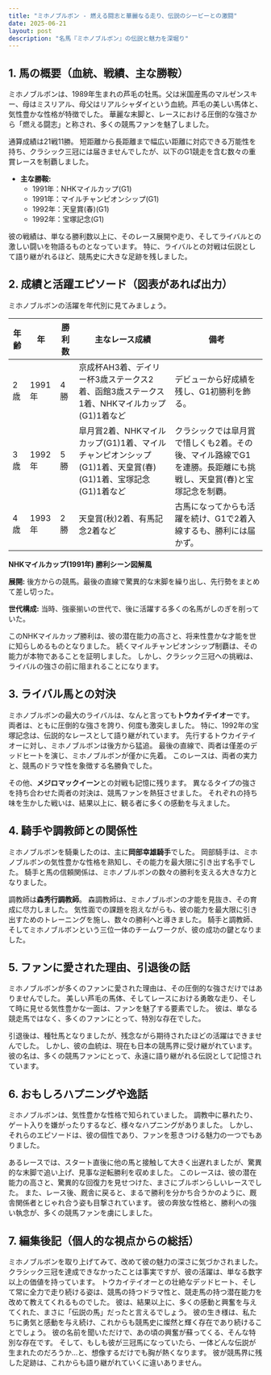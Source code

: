 ```yaml
---
title: "ミホノブルボン - 燃える闘志と華麗なる走り、伝説のシービーとの激闘"
date: 2025-06-21
layout: post
description: "名馬『ミホノブルボン』の伝説と魅力を深堀り"
---
```


## 1. 馬の概要（血統、戦績、主な勝鞍）

ミホノブルボンは、1989年生まれの芦毛の牡馬。父は米国産馬のマルゼンスキー、母はミスリアル、母父はリアルシャダイという血統。芦毛の美しい馬体と、気性豊かな性格が特徴でした。  華麗な末脚と、レースにおける圧倒的な強さから「燃える闘志」と称され、多くの競馬ファンを魅了しました。

通算成績は21戦11勝。  短距離から長距離まで幅広い距離に対応できる万能性を持ち、クラシック三冠には届きませんでしたが、以下のG1競走を含む数々の重賞レースを制覇しました。

* **主な勝鞍:**
    * 1991年：NHKマイルカップ(G1)
    * 1991年：マイルチャンピオンシップ(G1)
    * 1992年：天皇賞(春)(G1)
    * 1992年：宝塚記念(G1)


彼の戦績は、単なる勝利数以上に、そのレース展開や走り、そしてライバルとの激しい闘いを物語るものとなっています。  特に、ライバルとの対戦は伝説として語り継がれるほど、競馬史に大きな足跡を残しました。


## 2. 成績と活躍エピソード（図表があれば出力）

ミホノブルボンの活躍を年代別に見てみましょう。

| 年齢 | 年 | 勝利数 | 主なレース成績 | 備考 |
|---|---|---|---|---|
| 2歳 | 1991年 | 4勝 | 京成杯AH3着、デイリー杯3歳ステークス2着、函館3歳ステークス1着、NHKマイルカップ(G1)1着など |  デビューから好成績を残し、G1初勝利を飾る。 |
| 3歳 | 1992年 | 5勝 |  皐月賞2着、NHKマイルカップ(G1)1着、マイルチャンピオンシップ(G1)1着、天皇賞(春)(G1)1着、宝塚記念(G1)1着など |  クラシックでは皐月賞で惜しくも2着。その後、マイル路線でG1を連勝。長距離にも挑戦し、天皇賞(春)と宝塚記念を制覇。 |
| 4歳 | 1993年 | 2勝 |  天皇賞(秋)2着、有馬記念2着など |  古馬になってからも活躍を続け、G1で2着入線するも、勝利には届かず。 |


**NHKマイルカップ(1991年) 勝利シーン図解風**

**展開:** 後方からの競馬。最後の直線で驚異的な末脚を繰り出し、先行勢をまとめて差し切った。

**世代構成:**  当時、強豪揃いの世代で、後に活躍する多くの名馬がしのぎを削っていた。

このNHKマイルカップ勝利は、彼の潜在能力の高さと、将来性豊かな才能を世に知らしめるものとなりました。  続くマイルチャンピオンシップ制覇は、その能力が本物であることを証明しました。  しかし、クラシック三冠への挑戦は、ライバルの強さの前に阻まれることになります。


## 3. ライバル馬との対決

ミホノブルボンの最大のライバルは、なんと言っても**トウカイテイオー**です。  両者は、ともに圧倒的な強さを誇り、何度も激突しました。  特に、1992年の宝塚記念は、伝説的なレースとして語り継がれています。  先行するトウカイテイオーに対し、ミホノブルボンは後方から猛追。  最後の直線で、両者は僅差のデッドヒートを演じ、ミホノブルボンが僅かに先着。  このレースは、両者の実力と、競馬のドラマ性を象徴する名勝負でした。

その他、**メジロマックイーン**との対戦も記憶に残ります。  異なるタイプの強さを持ち合わせた両者の対決は、競馬ファンを熱狂させました。  それぞれの持ち味を生かした戦いは、結果以上に、観る者に多くの感動を与えました。


## 4. 騎手や調教師との関係性

ミホノブルボンを騎乗したのは、主に**岡部幸雄騎手**でした。  岡部騎手は、ミホノブルボンの気性豊かな性格を熟知し、その能力を最大限に引き出す名手でした。  騎手と馬の信頼関係は、ミホノブルボンの数々の勝利を支える大きな力となりました。

調教師は**森秀行調教師**。  森調教師は、ミホノブルボンの才能を見抜き、その育成に尽力しました。  気性面での課題を抱えながらも、彼の能力を最大限に引き出すためのトレーニングを施し、数々の勝利へと導きました。  騎手と調教師、そしてミホノブルボンという三位一体のチームワークが、彼の成功の鍵となりました。


## 5. ファンに愛された理由、引退後の話

ミホノブルボンが多くのファンに愛された理由は、その圧倒的な強さだけではありませんでした。  美しい芦毛の馬体、そしてレースにおける勇敢な走り、そして時に見せる気性豊かな一面は、ファンを魅了する要素でした。  彼は、単なる競走馬ではなく、多くのファンにとって、特別な存在でした。

引退後は、種牡馬となりましたが、残念ながら期待されたほどの活躍はできませんでした。  しかし、彼の血統は、現在も日本の競馬界に受け継がれています。  彼の名は、多くの競馬ファンにとって、永遠に語り継がれる伝説として記憶されています。


## 6. おもしろハプニングや逸話

ミホノブルボンは、気性豊かな性格で知られていました。  調教中に暴れたり、ゲート入りを嫌がったりするなど、様々なハプニングがありました。  しかし、それらのエピソードは、彼の個性であり、ファンを惹きつける魅力の一つでもありました。

あるレースでは、スタート直後に他の馬と接触して大きく出遅れましたが、驚異的な末脚で追い上げ、見事な逆転勝利を収めました。  このレースは、彼の潜在能力の高さと、驚異的な回復力を見せつけた、まさにブルボンらしいレースでした。  また、レース後、厩舎に戻ると、まるで勝利を分かち合うかのように、厩舎関係者とじゃれ合う姿も目撃されています。  彼の奔放な性格と、勝利への強い執念が、多くの競馬ファンを虜にしました。


## 7. 編集後記（個人的な視点からの総括）

ミホノブルボンを取り上げてみて、改めて彼の魅力の深さに気づかされました。  クラシック三冠を達成できなかったことは事実ですが、彼の活躍は、単なる数字以上の価値を持っています。  トウカイテイオーとの壮絶なデッドヒート、そして常に全力で走り続ける姿は、競馬の持つドラマ性と、競走馬の持つ潜在能力を改めて教えてくれるものでした。  彼は、結果以上に、多くの感動と興奮を与えてくれた、まさに「伝説の馬」だったと言えるでしょう。  彼の生き様は、私たちに勇気と感動を与え続け、これからも競馬史に燦然と輝く存在であり続けることでしょう。  彼の名前を聞いただけで、あの頃の興奮が蘇ってくる、そんな特別な存在です。  そして、もしも彼が三冠馬になっていたら、一体どんな伝説が生まれたのだろうか…と、想像するだけでも胸が熱くなります。  彼が競馬界に残した足跡は、これからも語り継がれていくに違いありません。

